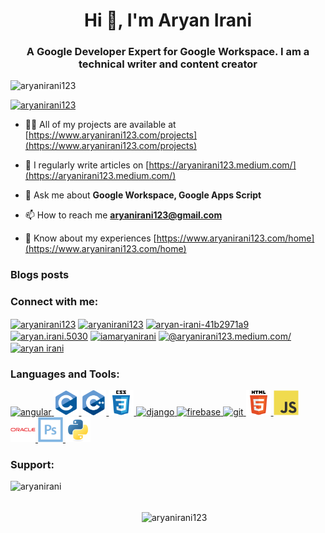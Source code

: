 <h1 align="center">Hi 👋, I'm Aryan Irani</h1>
<h3 align="center">A Google Developer Expert for Google Workspace. I am a technical writer and content creator</h3>

<p align="left"> <img src="https://komarev.com/ghpvc/?username=aryanirani123&label=Profile%20views&color=0e75b6&style=flat" alt="aryanirani123" /> </p>

<p align="left"> <a href="https://twitter.com/aryanirani123" target="blank"><img src="https://img.shields.io/twitter/follow/aryanirani123?logo=twitter&style=for-the-badge" alt="aryanirani123" /></a> </p>

- 👨‍💻 All of my projects are available at [https://www.aryanirani123.com/projects](https://www.aryanirani123.com/projects)

- 📝 I regularly write articles on [https://aryanirani123.medium.com/](https://aryanirani123.medium.com/)

- 💬 Ask me about **Google Workspace, Google Apps Script**

- 📫 How to reach me **aryanirani123@gmail.com**

- 📄 Know about my experiences [https://www.aryanirani123.com/home](https://www.aryanirani123.com/home)

### Blogs posts
<!-- BLOG-POST-LIST:START -->
<!-- BLOG-POST-LIST:END -->

<h3 align="left">Connect with me:</h3>
<p align="left">
<a href="https://dev.to/aryanirani123" target="blank"><img align="center" src="https://raw.githubusercontent.com/rahuldkjain/github-profile-readme-generator/master/src/images/icons/Social/devto.svg" alt="aryanirani123" height="30" width="40" /></a>
<a href="https://twitter.com/aryanirani123" target="blank"><img align="center" src="https://raw.githubusercontent.com/rahuldkjain/github-profile-readme-generator/master/src/images/icons/Social/twitter.svg" alt="aryanirani123" height="30" width="40" /></a>
<a href="https://linkedin.com/in/aryan-irani-41b2971a9" target="blank"><img align="center" src="https://raw.githubusercontent.com/rahuldkjain/github-profile-readme-generator/master/src/images/icons/Social/linked-in-alt.svg" alt="aryan-irani-41b2971a9" height="30" width="40" /></a>
<a href="https://fb.com/aryan.irani.5030" target="blank"><img align="center" src="https://raw.githubusercontent.com/rahuldkjain/github-profile-readme-generator/master/src/images/icons/Social/facebook.svg" alt="aryan.irani.5030" height="30" width="40" /></a>
<a href="https://instagram.com/iamaryanirani" target="blank"><img align="center" src="https://raw.githubusercontent.com/rahuldkjain/github-profile-readme-generator/master/src/images/icons/Social/instagram.svg" alt="iamaryanirani" height="30" width="40" /></a>
<a href="https://medium.com/@aryanirani123.medium.com/" target="blank"><img align="center" src="https://raw.githubusercontent.com/rahuldkjain/github-profile-readme-generator/master/src/images/icons/Social/medium.svg" alt="@aryanirani123.medium.com/" height="30" width="40" /></a>
<a href="https://www.youtube.com/c/aryan irani" target="blank"><img align="center" src="https://raw.githubusercontent.com/rahuldkjain/github-profile-readme-generator/master/src/images/icons/Social/youtube.svg" alt="aryan irani" height="30" width="40" /></a>
</p>

<h3 align="left">Languages and Tools:</h3>
<p align="left"> <a href="https://angular.io" target="_blank" rel="noreferrer"> <img src="https://angular.io/assets/images/logos/angular/angular.svg" alt="angular" width="40" height="40"/> </a> <a href="https://www.cprogramming.com/" target="_blank" rel="noreferrer"> <img src="https://raw.githubusercontent.com/devicons/devicon/master/icons/c/c-original.svg" alt="c" width="40" height="40"/> </a> <a href="https://www.w3schools.com/cpp/" target="_blank" rel="noreferrer"> <img src="https://raw.githubusercontent.com/devicons/devicon/master/icons/cplusplus/cplusplus-original.svg" alt="cplusplus" width="40" height="40"/> </a> <a href="https://www.w3schools.com/css/" target="_blank" rel="noreferrer"> <img src="https://raw.githubusercontent.com/devicons/devicon/master/icons/css3/css3-original-wordmark.svg" alt="css3" width="40" height="40"/> </a> <a href="https://www.djangoproject.com/" target="_blank" rel="noreferrer"> <img src="https://cdn.worldvectorlogo.com/logos/django.svg" alt="django" width="40" height="40"/> </a> <a href="https://firebase.google.com/" target="_blank" rel="noreferrer"> <img src="https://www.vectorlogo.zone/logos/firebase/firebase-icon.svg" alt="firebase" width="40" height="40"/> </a> <a href="https://git-scm.com/" target="_blank" rel="noreferrer"> <img src="https://www.vectorlogo.zone/logos/git-scm/git-scm-icon.svg" alt="git" width="40" height="40"/> </a> <a href="https://www.w3.org/html/" target="_blank" rel="noreferrer"> <img src="https://raw.githubusercontent.com/devicons/devicon/master/icons/html5/html5-original-wordmark.svg" alt="html5" width="40" height="40"/> </a> <a href="https://developer.mozilla.org/en-US/docs/Web/JavaScript" target="_blank" rel="noreferrer"> <img src="https://raw.githubusercontent.com/devicons/devicon/master/icons/javascript/javascript-original.svg" alt="javascript" width="40" height="40"/> </a> <a href="https://www.oracle.com/" target="_blank" rel="noreferrer"> <img src="https://raw.githubusercontent.com/devicons/devicon/master/icons/oracle/oracle-original.svg" alt="oracle" width="40" height="40"/> </a> <a href="https://www.photoshop.com/en" target="_blank" rel="noreferrer"> <img src="https://raw.githubusercontent.com/devicons/devicon/master/icons/photoshop/photoshop-line.svg" alt="photoshop" width="40" height="40"/> </a> <a href="https://www.python.org" target="_blank" rel="noreferrer"> <img src="https://raw.githubusercontent.com/devicons/devicon/master/icons/python/python-original.svg" alt="python" width="40" height="40"/> </a> </p>

<h3 align="left">Support:</h3>
<p><a href="https://www.buymeacoffee.com/aryanirani"> <img align="left" src="https://cdn.buymeacoffee.com/buttons/v2/default-yellow.png" height="50" width="210" alt="aryanirani" /></a></p><br><br>

<p><img align="center" src="https://github-readme-stats.vercel.app/api/top-langs?username=aryanirani123&show_icons=true&locale=en&layout=compact" alt="aryanirani123" /></p>

